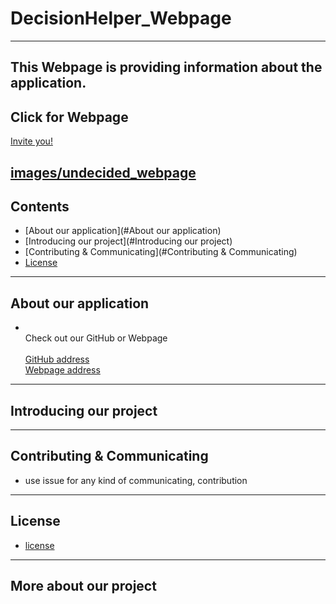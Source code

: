 # DecisionHelper_Webpage
----
This Webpage is providing information about the application.
----
## Click for Webpage
[Invite you!](https://hanyang-erica-oss-dev-2020-undecided.github.io/DecisionHelper_Webpage/theme/index.html)

[images/undecided_webpage](https://hanyang-erica-oss-dev-2020-undecided.github.io/DecisionHelper_Webpage/theme/index.html)
----
## Contents
* [About our application](#About our application)
* [Introducing our project](#Introducing our project)
* [Contributing & Communicating](#Contributing & Communicating)
* [License](#license)
----
## About our application
* <br>Check out our GitHub or Webpage</br>
<br>[GitHub address](https://github.com/sonhl0723/Decision-Helper.git)</br>
[Webpage address](https://hanyang-erica-oss-dev-2020-undecided.github.io/DecisionHelper_Webpage/theme/index.html)
----
## Introducing our project

----
## Contributing & Communicating
* use issue for any kind of communicating, contribution
----
## License
* [license](https://github.com/Hanyang-Erica-Oss-dev-2020-Undecided/DecisionHelper_Webpage/blob/develop/license.txt)
----
## More about our project
